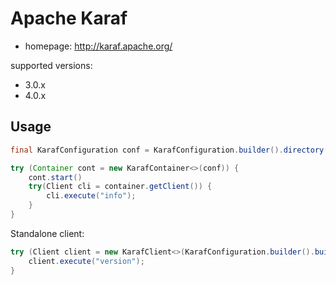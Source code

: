 # Apache Karaf

- homepage: http://karaf.apache.org/

supported versions:
- 3.0.x
- 4.0.x

## Usage
```java
final KarafConfiguration conf = KarafConfiguration.builder().directory($KARAF_HOME).xmx("2g").build();

try (Container cont = new KarafContainer<>(conf)) {
	cont.start()
	try(Client cli = container.getClient()) {
		cli.execute("info");
	}
}
```
Standalone client:
```java
try (Client client = new KarafClient<>(KarafConfiguration.builder().build())) {
	client.execute("version");
}
```

